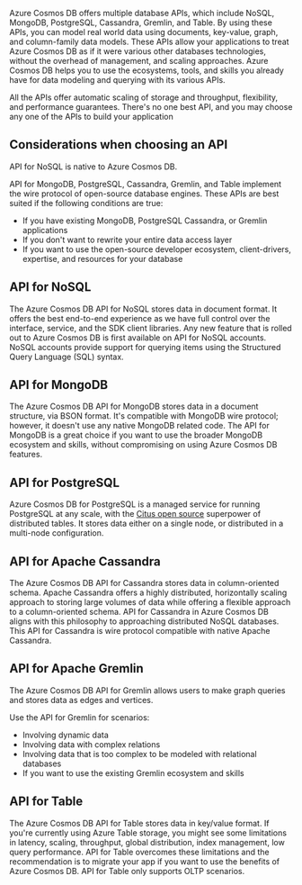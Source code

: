 Azure Cosmos DB offers multiple database APIs, which include NoSQL, MongoDB, PostgreSQL, Cassandra, Gremlin, and Table. By using these APIs, you can model real world data using documents, key-value, graph, and column-family data models. These APIs allow your applications to treat Azure Cosmos DB as if it were various other databases technologies, without the overhead of management, and scaling approaches. Azure Cosmos DB helps you to use the ecosystems, tools, and skills you already have for data modeling and querying with its various APIs.

All the APIs offer automatic scaling of storage and throughput, flexibility, and performance guarantees. There's no one best API, and you may choose any one of the APIs to build your application

## Considerations when choosing an API

API for NoSQL is native to Azure Cosmos DB.

API for MongoDB, PostgreSQL, Cassandra, Gremlin, and Table implement the wire protocol of open-source database engines. These APIs are best suited if the following conditions are true:

* If you have existing MongoDB, PostgreSQL Cassandra, or Gremlin applications
* If you don't want to rewrite your entire data access layer
* If you want to use the open-source developer ecosystem, client-drivers, expertise, and resources for your database

## API for NoSQL

The Azure Cosmos DB API for NoSQL stores data in document format. It offers the best end-to-end experience as we have full control over the interface, service, and the SDK client libraries. Any new feature that is rolled out to Azure Cosmos DB is first available on API for NoSQL accounts. NoSQL accounts provide support for querying items using the Structured Query Language (SQL) syntax.

## API for MongoDB

The Azure Cosmos DB API for MongoDB stores data in a document structure, via BSON format. It's compatible with MongoDB wire protocol; however, it doesn't use any native MongoDB related code. The API for MongoDB is a great choice if you want to use the broader MongoDB ecosystem and skills, without compromising on using Azure Cosmos DB features.

## API for PostgreSQL

Azure Cosmos DB for PostgreSQL is a managed service for running PostgreSQL at any scale, with the [Citus open source](https://github.com/citusdata/citus) superpower of distributed tables. It stores data either on a single node, or distributed in a multi-node configuration.

## API for Apache Cassandra

The Azure Cosmos DB API for Cassandra stores data in column-oriented schema. Apache Cassandra offers a highly distributed, horizontally scaling approach to storing large volumes of data while offering a flexible approach to a column-oriented schema. API for Cassandra in Azure Cosmos DB aligns with this philosophy to approaching distributed NoSQL databases. This API for Cassandra is wire protocol compatible with native Apache Cassandra.

## API for Apache Gremlin

The Azure Cosmos DB API for Gremlin allows users to make graph queries and stores data as edges and vertices.

Use the API for Gremlin for scenarios:

* Involving dynamic data
* Involving data with complex relations
* Involving data that is too complex to be modeled with relational databases
* If you want to use the existing Gremlin ecosystem and skills

## API for Table

The Azure Cosmos DB API for Table stores data in key/value format. If you're currently using Azure Table storage, you might see some limitations in latency, scaling, throughput, global distribution, index management, low query performance. API for Table overcomes these limitations and the recommendation is to migrate your app if you want to use the benefits of Azure Cosmos DB. API for Table only supports OLTP scenarios.
